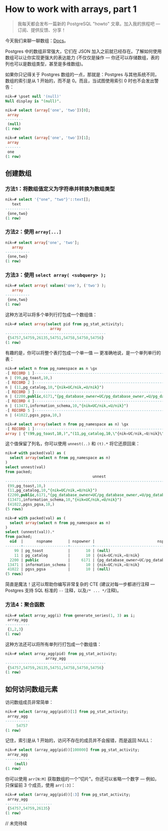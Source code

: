 # How to work with arrays, part 1

> 我每天都会发布一篇新的 PostgreSQL "howto" 文章。加入我的旅程吧 — 订阅、提供反馈、分享！

今天我们来聊一聊数组：[Docs](https://postgresql.org/docs/current/arrays.html)。

Postgres 中的数组非常强大，它们在 JSON 加入之前就已经存在。了解如何使用数组可以让你实现更强大的表达能力 (不仅仅是操作 — 你还可以存储数组，表的列也可以是数组类型，甚至是多维数组)。

如果你只记得关于 Postgres 数组的一点，那就是：Postgres 与其他系统不同，数组的索引是从 1 开始的，而不是 0。而且，当试图使用索引 0 时也不会发出警告：

```sql
nik=# \pset null '(null)'
Null display is "(null)".

nik=# select (array['one', 'two'])[0];
 array
--------
 (null)
(1 row)

nik=# select (array['one', 'two'])[1];
 array
-------
 one
(1 row)
```

## 创建数组

### 方法1：将数组值定义为字符串并转换为数组类型

```sql
nik=# select '{"one", "two"}'::text[];
   text
-----------
 {one,two}
(1 row)
```

### 方法2：使用 `array[...]`

```sql
nik=# select array['one', 'two'];
   array
-----------
 {one,two}
(1 row)
```

### 方法3：使用 `select array( <subquery> );`

```sql
nik=# select array( values('one'), ('two') );
   array
-----------
 {one,two}
(1 row)
```

这种方法可以将多个单列行打包成一个数组值：

```sql
nik=# select array(select pid from pg_stat_activity);
                    array
---------------------------------------------
 {54757,54759,26135,54751,54758,54750,54756}
(1 row)
```

有趣的是，你可以将整个表打包成一个单一值 — 更准确地说，是一个单列单行的表：

```sql
nik=# select n from pg_namespace as n \gx
-[ RECORD 1 ]-------------------------------------------------------------------------
n | (99,pg_toast,10,)
-[ RECORD 2 ]-------------------------------------------------------------------------
n | (11,pg_catalog,10,"{nik=UC/nik,=U/nik}")
-[ RECORD 3 ]-------------------------------------------------------------------------
n | (2200,public,6171,"{pg_database_owner=UC/pg_database_owner,=U/pg_database_owner}")
-[ RECORD 4 ]-------------------------------------------------------------------------
n | (13471,information_schema,10,"{nik=UC/nik,=U/nik}")
-[ RECORD 5 ]-------------------------------------------------------------------------
n | (41022,pgss_pgsa,10,)

nik=# select array(select n from pg_namespace as n) \gx
-[ RECORD 1 ]------------------------------------------------------------------------------------------------------------------------------------------------------------------------------------------------------------------------------------
array | {"(99,pg_toast,10,)","(11,pg_catalog,10,\"{nik=UC/nik,=U/nik}\")","(2200,public,6171,\"{pg_database_owner=UC/pg_database_owner,=U/pg_database_owner}\")","(13471,information_schema,10,\"{nik=UC/nik,=U/nik}\")","(41022,pgss_pgsa,10,)"}
```

这个值保留了列名，你可以使用 `unnest(..)` 和 `(t).*` 将它还原回来：

```sql
nik=# with packed(val) as (
  select array(select n from pg_namespace as n)
)
select unnest(val)
from packed;
                                       unnest
------------------------------------------------------------------------------------
 (99,pg_toast,10,)
 (11,pg_catalog,10,"{nik=UC/nik,=U/nik}")
 (2200,public,6171,"{pg_database_owner=UC/pg_database_owner,=U/pg_database_owner}")
 (13471,information_schema,10,"{nik=UC/nik,=U/nik}")
 (41022,pgss_pgsa,10,)
(5 rows)

nik=# with packed(val) as (
  select array(select n from pg_namespace as n)
)
select (unnest(val)).*
from packed;
  oid  |      nspname       | nspowner |                            nspacl
-------+--------------------+----------+---------------------------------------------------------------
    99 | pg_toast           |       10 | (null)
    11 | pg_catalog         |       10 | {nik=UC/nik,=U/nik}
  2200 | public             |     6171 | {pg_database_owner=UC/pg_database_owner,=U/pg_database_owner}
 13471 | information_schema |       10 | {nik=UC/nik,=U/nik}
 41022 | pgss_pgsa          |       10 | (null)
(5 rows)
```

简直是魔法！这可以帮助你编写非常复杂的 CTE (建议对每一步都进行注释 — Postgres 支持 SQL 标准的 `--` 注释，以及`/* ... */`注释)。

### 方法4：聚合函数

```sql
nik=# select array_agg(i) from generate_series(1, 3) as i;
 array_agg
-----------
 {1,2,3}
(1 row)
```

这种方法还可以将所有单列行打包成一个数组值：

```sql
nik=# select array_agg(pid) from pg_stat_activity;
                  array_agg
---------------------------------------------
 {54757,54759,26135,54751,54758,54750,54756}
(1 row)
```

## 如何访问数组元素

访问数组成员非常简单：

```sql
nik=# select (array_agg(pid))[1] from pg_stat_activity;
 array_agg
-----------
     54757
(1 row)
```

记住，索引是从 1 开始的，访问不存在的成员并不会报错，而是返回 NULL：

```sql
nik=# select (array_agg(pid))[100000] from pg_stat_activity;
 array_agg
-----------
    (null)
(1 row)
```

你可以使用 `arr[N:M]` 获取数组的一个"切片"。你还可以省略一个数字 — 例如，只保留前 3 个成员，使用 `arr[:3]`：

```sql
nik=# select (array_agg(pid))[:3] from pg_stat_activity;
 array_agg
---------------------
 {54757,54759,26135}
(1 row)
```

// 未完待续